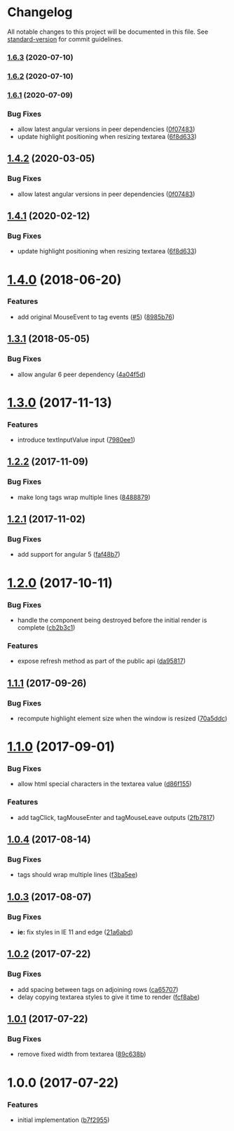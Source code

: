 # Changelog

All notable changes to this project will be documented in this file. See [standard-version](https://github.com/conventional-changelog/standard-version) for commit guidelines.

### [1.6.3](https://github.com/mattlewis92/angular-text-input-highlight/compare/v1.6.2...v1.6.3) (2020-07-10)

### [1.6.2](https://github.com/mattlewis92/angular-text-input-highlight/compare/v1.6.1...v1.6.2) (2020-07-10)

### [1.6.1](https://github.com/mattlewis92/angular-text-input-highlight/compare/v1.4.0...v1.6.1) (2020-07-09)


### Bug Fixes

* allow latest angular versions in peer dependencies ([0f07483](https://github.com/mattlewis92/angular-text-input-highlight/commit/0f074830aaff4752b2bc1d41c92905a1d392fb1b))
* update highlight positioning when resizing textarea ([6f8d633](https://github.com/mattlewis92/angular-text-input-highlight/commit/6f8d633f3166b938d07b4e9898ae26a477a31ee1))

<a name="1.4.2"></a>
## [1.4.2](https://github.com/mattlewis92/angular-text-input-highlight/compare/v1.4.1...v1.4.2) (2020-03-05)


### Bug Fixes

* allow latest angular versions in peer dependencies ([0f07483](https://github.com/mattlewis92/angular-text-input-highlight/commit/0f07483))



<a name="1.4.1"></a>
## [1.4.1](https://github.com/mattlewis92/angular-text-input-highlight/compare/v1.4.0...v1.4.1) (2020-02-12)


### Bug Fixes

* update highlight positioning when resizing textarea ([6f8d633](https://github.com/mattlewis92/angular-text-input-highlight/commit/6f8d633))



<a name="1.4.0"></a>
# [1.4.0](https://github.com/mattlewis92/angular-text-input-highlight/compare/v1.3.1...v1.4.0) (2018-06-20)


### Features

* add original MouseEvent to tag events ([#5](https://github.com/mattlewis92/angular-text-input-highlight/issues/5)) ([8985b76](https://github.com/mattlewis92/angular-text-input-highlight/commit/8985b76))



<a name="1.3.1"></a>
## [1.3.1](https://github.com/mattlewis92/angular-text-input-highlight/compare/v1.3.0...v1.3.1) (2018-05-05)


### Bug Fixes

* allow angular 6 peer dependency ([4a04f5d](https://github.com/mattlewis92/angular-text-input-highlight/commit/4a04f5d))



<a name="1.3.0"></a>
# [1.3.0](https://github.com/mattlewis92/angular-text-input-highlight/compare/v1.2.2...v1.3.0) (2017-11-13)


### Features

* introduce textInputValue input ([7980ee1](https://github.com/mattlewis92/angular-text-input-highlight/commit/7980ee1))



<a name="1.2.2"></a>
## [1.2.2](https://github.com/mattlewis92/angular-text-input-highlight/compare/v1.2.1...v1.2.2) (2017-11-09)


### Bug Fixes

* make long tags wrap multiple lines ([8488879](https://github.com/mattlewis92/angular-text-input-highlight/commit/8488879))



<a name="1.2.1"></a>
## [1.2.1](https://github.com/mattlewis92/angular-text-input-highlight/compare/v1.2.0...v1.2.1) (2017-11-02)


### Bug Fixes

* add support for angular 5 ([faf48b7](https://github.com/mattlewis92/angular-text-input-highlight/commit/faf48b7))



<a name="1.2.0"></a>
# [1.2.0](https://github.com/mattlewis92/angular-text-input-highlight/compare/v1.1.1...v1.2.0) (2017-10-11)


### Bug Fixes

* handle the component being destroyed before the initial render is complete ([cb2b3c1](https://github.com/mattlewis92/angular-text-input-highlight/commit/cb2b3c1))


### Features

* expose refresh method as part of the public api ([da95817](https://github.com/mattlewis92/angular-text-input-highlight/commit/da95817))



<a name="1.1.1"></a>
## [1.1.1](https://github.com/mattlewis92/angular-text-input-highlight/compare/v1.1.0...v1.1.1) (2017-09-26)


### Bug Fixes

* recompute highlight element size when the window is resized ([70a5ddc](https://github.com/mattlewis92/angular-text-input-highlight/commit/70a5ddc))



<a name="1.1.0"></a>
# [1.1.0](https://github.com/mattlewis92/angular-text-input-highlight/compare/v1.0.4...v1.1.0) (2017-09-01)


### Bug Fixes

* allow html special characters in the textarea value ([d86f155](https://github.com/mattlewis92/angular-text-input-highlight/commit/d86f155))


### Features

* add tagClick, tagMouseEnter and tagMouseLeave outputs ([2fb7817](https://github.com/mattlewis92/angular-text-input-highlight/commit/2fb7817))



<a name="1.0.4"></a>
## [1.0.4](https://github.com/mattlewis92/angular-text-input-highlight/compare/v1.0.3...v1.0.4) (2017-08-14)


### Bug Fixes

* tags should wrap multiple lines ([f3ba5ee](https://github.com/mattlewis92/angular-text-input-highlight/commit/f3ba5ee))



<a name="1.0.3"></a>
## [1.0.3](https://github.com/mattlewis92/angular-text-input-highlight/compare/v1.0.2...v1.0.3) (2017-08-07)


### Bug Fixes

* **ie:** fix styles in IE 11 and edge ([21a6abd](https://github.com/mattlewis92/angular-text-input-highlight/commit/21a6abd))



<a name="1.0.2"></a>
## [1.0.2](https://github.com/mattlewis92/angular-text-input-highlight/compare/v1.0.1...v1.0.2) (2017-07-22)


### Bug Fixes

* add spacing between tags on adjoining rows ([ca65707](https://github.com/mattlewis92/angular-text-input-highlight/commit/ca65707))
* delay copying textarea styles to give it time to render ([fcf8abe](https://github.com/mattlewis92/angular-text-input-highlight/commit/fcf8abe))



<a name="1.0.1"></a>
## [1.0.1](https://github.com/mattlewis92/angular-text-input-highlight/compare/v1.0.0...v1.0.1) (2017-07-22)


### Bug Fixes

* remove fixed width from textarea ([89c638b](https://github.com/mattlewis92/angular-text-input-highlight/commit/89c638b))



<a name="1.0.0"></a>
# 1.0.0 (2017-07-22)


### Features

* initial implementation ([b7f2955](https://github.com/mattlewis92/angular-text-input-highlight/commit/b7f2955))
